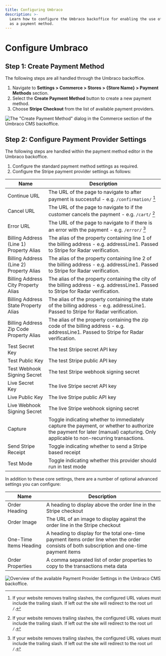 ```yaml
---
title: Configuring Umbraco
description: >-
  Learn how to configure the Umbraco backoffice for enabling the use of Stripe
  as a payment method.
---
```


# Configure Umbraco

## Step 1: Create Payment Method

The following steps are all handled through the Umbraco backoffice.

1. Navigate to **Settings > Commerce > Stores > {Store Name} > Payment Methods** section.
2. Select the **Create Payment Method** button to create a new payment method.
3. Choose **Stripe Checkout** from the list of available payment providers.

![The "Create Payment Method" dialog in the Commerce section of the Umbraco CMS backoffice.](../media/stripe/umbraco\_create\_payment\_method2.png)

## Step 2: Configure Payment Provider Settings

The following steps are handled within the payment method editor in the Umbraco backoffice.

1. Configure the standard payment method settings as required.
2. Configure the Stripe payment provider settings as follows:

| Name                                    | Description                                                                                                                                                                    |
| --------------------------------------- | ------------------------------------------------------------------------------------------------------------------------------------------------------------------------------ |
| Continue URL                            | The URL of the page to navigate to after payment is successful - e.g. `/confirmation/` [^url-note]                                                                             |
| Cancel URL                              | The URL of the page to navigate to if the customer cancels the payment - e.g. `/cart/` [^url-note]                                                                             |
| Error URL                               | The URL of the page to navigate to if there is an error with the payment - e.g. `/error/` [^url-note]                                                                          |
| Billing Address (Line 1) Property Alias | The alias of the property containing line 1 of the billing address - e.g. addressLine1. Passed to Stripe for Radar verification.                                               |
| Billing Address (Line 2) Property Alias | The alias of the property containing line 2 of the billing address - e.g. addressLine1. Passed to Stripe for Radar verification.                                               |
| Billing Address City Property Alias     | The alias of the property containing the city of the billing address - e.g. addressLine1. Passed to Stripe for Radar verification.                                             |
| Billing Address State Property Alias    | The alias of the property containing the state of the billing address - e.g. addressLine1. Passed to Stripe for Radar verification.                                            |
| Billing Address Zip Code Property Alias | The alias of the property containing the zip code of the billing address - e.g. addressLine1. Passed to Stripe for Radar verification.                                         |
| Test Secret Key                         | The test Stripe secret API key                                                                                                                                                 |
| Test Public Key                         | The test Stripe public API key                                                                                                                                                 |
| Test Webhook Signing Secret             | The test Stripe webhook signing secret                                                                                                                                         |
| Live Secret Key                         | The live Stripe secret API key                                                                                                                                                 |
| Live Public Key                         | The live Stripe public API key                                                                                                                                                 |
| Live Webhook Signing Secret             | The live Stripe webhook signing secret                                                                                                                                         |
| Capture                                 | Toggle indicating whether to immediately capture the payment, or whether to authorize the payment for later (manual) capturing. Only applicable to non-recurring transactions. |
| Send Stripe Receipt                     | Toggle indicating whether to send a Stripe based receipt                                                                                                                       |
| Test Mode                               | Toggle indicating whether this provider should run in test mode                                                                                                                |

In addition to these core settings, there are a number of optional advanced settings you can configure:

| Name                   | Description                                                                                                                                  |
| ---------------------- | -------------------------------------------------------------------------------------------------------------------------------------------- |
| Order Heading          | A heading to display above the order line in the Stripe checkout                                                                             |
| Order Image            | The URL of an image to display against the order line in the Stripe checkout                                                                 |
| One-Time Items Heading | A heading to display for the total one-time payment items order line when the order consists of both subscription and one-time payment items |
| Order Properties       | A comma separated list of order properties to copy to the transactions meta data                                                             |

![Overview of the available  Payment Provider Settings in the Umbraco CMS backoffice.](../media/stripe/umbraco\_configure\_stripe\_settings2.png)

[^url-note]:
    If your website removes trailing slashes, the configured URL values must include the trailing slash. If left out the site will redirect to the root url `/`.
